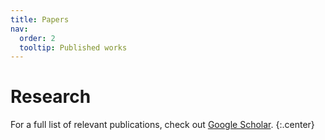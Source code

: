 ```yaml
---
title: Papers
nav:
  order: 2
  tooltip: Published works
---
```


# <i class="fas fa-microscope"></i>Research

For a full list of relevant publications, check out [Google Scholar](https://scholar.google.com/citations?user=4kETHY4AAAAJ&amp;hl=en).
{:.center}


